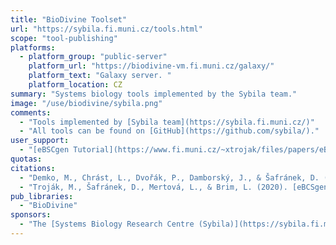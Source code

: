 ```yaml
---
title: "BioDivine Toolset"
url: "https://sybila.fi.muni.cz/tools.html"
scope: "tool-publishing"
platforms:
  - platform_group: "public-server"
    platform_url: "https://biodivine-vm.fi.muni.cz/galaxy/"
    platform_text: "Galaxy server. "
    platform_location: CZ
summary: "Systems biology tools implemented by the Sybila team."
image: "/use/biodivine/sybila.png"
comments:
  - "Tools implemented by [Sybila team](https://sybila.fi.muni.cz/)"
  - "All tools can be found on [GitHub](https://github.com/sybila/)."
user_support:
  - "[eBSCgen Tutorial](https://www.fi.muni.cz/~xtrojak/files/papers/eBCSgen_tutorial.pdf)"
quotas:
citations:
  - "Demko, M., Chrást, L., Dvořák, P., Damborský, J., & Šafránek, D. (2019). [Computational Modelling of Metabolic Burden and Substrate Toxicity in Escherichia coli Carrying a Synthetic Metabolic Pathway](https://doi.org/10.3390/microorganisms7110553). *Microorganisms*, 7(11), 553. doi: 10.3390/microorganisms7110553"
  - "Troják, M., Šafránek, D., Mertová, L., & Brim, L. (2020). [eBCSgen: A Software Tool for Biochemical Space Language](https://doi.org/10.1007/978-3-030-60327-4_20). In A. Abate, T. Petrov, & V. Wolf (Eds.), Computational Methods in Systems Biology (pp. 356–361). Springer International Publishing. doi: 10.1007/978-3-030-60327-4_20"
pub_libraries:
  - "BioDivine"
sponsors:
  - "The [Systems Biology Research Centre (Sybila)](https://sybila.fi.muni.cz/) located at the [Faculty of Informatics of Masaryk University](https://www.fi.muni.cz/index.html.en) in Brno, Czechia"
---
```

